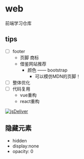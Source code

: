 # web

前端学习仓库

## tips

- [ ] footer
  - 页脚 商标
  - 借鉴网站推荐
    - 颜色 —— bootstrap
      - 可以模仿MDN的页脚！
- [ ] 整体优化
- [ ] 代码复用
  - vue重构
  - react重构

[![jsDeliver](https://data.jsdelivr.com/v1/package/npm/vue/badge)](https://www.jsdelivr.com/package/npm/vue)

## 隐藏元素

- hidden
- display:none
- opacity: 0
